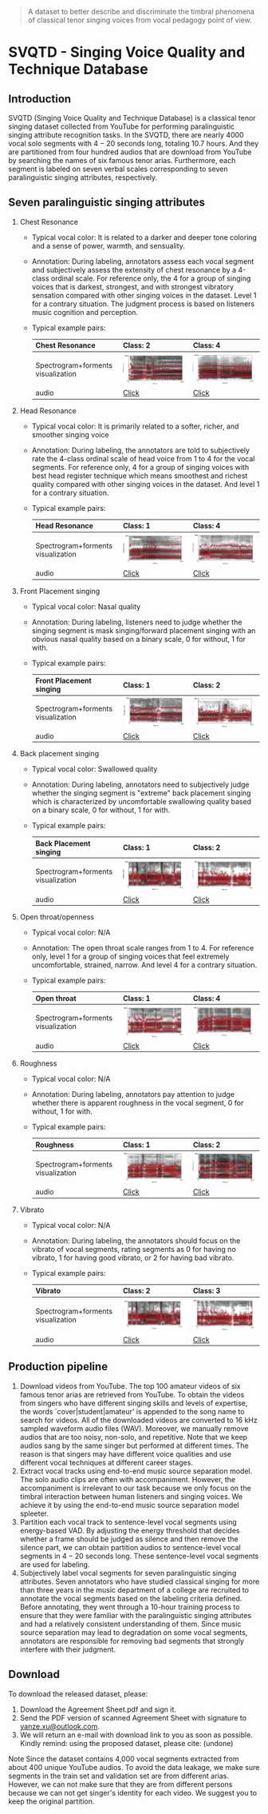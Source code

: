 

> A dataset to better describe and discriminate the timbral phenomena of classical tenor singing voices from vocal pedagogy point of view.

# SVQTD - Singing Voice Quality and Technique Database
## Introduction
SVQTD (Singing Voice Quality and Technique Database) is a classical tenor singing dataset collected from YouTube for performing paralinguistic singing attribute recognition tasks. In the SVQTD, there are nearly 4000 vocal solo segments with $4 - 20$ seconds long, totaling 10.7 hours. And they are partitioned from four hundred audios that are download from YouTube by searching the names of six famous tenor arias. Furthermore, each segment is labeled on seven verbal scales corresponding to seven paralinguistic singing attributes, respectively. 

## Seven paralinguistic singing attributes

1. Chest Resonance

   - Typical vocal color: It is related to a darker and deeper tone coloring and a sense of power, warmth, and sensuality.

   - Annotation: During labeling, annotators assess each vocal segment and subjectively assess the extensity of chest resonance by a 4-class ordinal scale. For reference only, the 4 for a group of singing voices that is darkest, strongest, and with strongest vibratory sensation compared with other singing voices in the dataset. Level 1 for a contrary situation. The judgment process is based on listeners music cognition and perception. 

   - Typical example pairs:

     | Chest Resonance                    | Class: 2                           | Class: 4                           |
     | ---------------------------------- | ---------------------------------- | ---------------------------------- |
     | Spectrogram+forments visualization | ![](./image_examples/Chest_C2.png) | ![](./image_examples/Chest_C4.png) |
     | audio                              | [Click](./audio_examples/Chest_C2.wav)  | [Click](./audio_examples/Chest_C4.wav)  |

2. Head Resonance

   - Typical vocal color: It is primarily related to a softer, richer, and smoother singing voice

   - Annotation: During labeling, the annotators are told to subjectively rate the 4-class ordinal scale of head voice from 1 to 4 for the vocal segments. For reference only, 4 for a group of singing voices with best head register technique which means smoothest and richest quality compared with other singing voices in the dataset. And level 1 for a contrary situation.

   - Typical example pairs:

     | Head Resonance                     | Class: 1                          | Class: 4                          |
     | ---------------------------------- | --------------------------------- | --------------------------------- |
     | Spectrogram+forments visualization | ![](./image_examples/Head_C1.png) | ![](./image_examples/Head_C4.png) |
     | audio                              | [Click](./audio_examples/Head_C1.wav)  | [Click](./audio_examples/Head_C4.wav)  |

3. Front Placement singing

   - Typical vocal color: Nasal quality

   - Annotation: During labeling, listeners need to judge whether the singing segment is mask singing/forward placement singing with an obvious nasal quality based on a binary scale, 0 for without, 1 for with.

   - Typical example pairs:

     | Front Placement singing            | Class: 1                           | Class: 2                           |
     | ---------------------------------- | ---------------------------------- | ---------------------------------- |
     | Spectrogram+forments visualization | ![](./image_examples/Front_C1.png) | ![](./image_examples/Front_C2.png) |
     | audio                              | [Click](./audio_examples/Front_C1.wav)  | [Click](./audio_examples/Front_C2.wav)  |

4. Back placement singing

   - Typical vocal color: Swallowed quality

   - Annotation: During labeling, annotators need to subjectively judge whether the singing segment is "extreme" back placement singing which is characterized by uncomfortable swallowing quality based on a binary scale, 0 for without, 1 for with.

   - Typical example pairs:

     | Back Placement singing             | Class: 1                                 | Class: 2                                 |
     | ---------------------------------- | ---------------------------------------- | ---------------------------------------- |
     | Spectrogram+forments visualization | ![Back_C1](./image_examples/Back_C1.png) | ![Back_C2](./image_examples/Back_C2.png) |
     | audio                              | [Click](./audio_examples/Back_C1.wav)         | [Click](./audio_examples/Back_C2.wav)         |

5. Open throat/openness

   - Typical vocal color: N/A 

   - Annotation: The open throat scale ranges from 1 to 4. For reference only, level 1 for a group of singing voices that feel extremely uncomfortable, strained, narrow. And level 4 for a contrary situation.

   - Typical example pairs:

     | Open throat                        | Class: 1                          | Class: 4                          |
     | ---------------------------------- | --------------------------------- | --------------------------------- |
     | Spectrogram+forments visualization | ![](./image_examples/Open_C1.png) | ![](./image_examples/Open_C4.png) |
     | audio                              | [Click](./audio_examples/Open_C1.wav)  | [Click](./audio_examples/Open_C4.wav)  |

6. Roughness

   - Typical vocal color: N/A 

   - Annotation: During labeling, annotators pay attention to judge whether there is apparent roughness in the vocal segment, 0 for without, 1 for with. 

   - Typical example pairs:

     | Roughness                          | Class: 1                           | Class: 2                           |
     | ---------------------------------- | ---------------------------------- | ---------------------------------- |
     | Spectrogram+forments visualization | ![](./image_examples/Rough_C1.png) | ![](./image_examples/Rough_C2.png) |
     | audio                              | [Click](./audio_examples/Rough_C1.wav)  | [Click](./audio_examples/Rough_C2.wav)  |

7. Vibrato

   - Typical vocal color: N/A 

   - Annotation: During labeling, the annotators should focus on the vibrato of vocal segments, rating segments as 0 for having no vibrato, 1 for having good vibrato, or 2 for having bad vibrato.

   - Typical example pairs:

     | Vibrato                            | Class: 2                             | Class: 3                             |
     | ---------------------------------- | ------------------------------------ | ------------------------------------ |
     | Spectrogram+forments visualization | ![](./image_examples/Vibrato_C2.png) | ![](./image_examples/Vibrato_C3.png) |
     | audio                              | [Click](./audio_examples/Vibrato_C2.wav)  | [Click](./audio_examples/Vibrato_C3.wav)  |

## Production pipeline

1.  Download videos from YouTube. The top 100 amateur videos of six famous tenor arias are retrieved from YouTube. To obtain the videos from singers who have different singing skills and levels of expertise, the words `cover|student|amateur' is appended to the song name to search for videos. All of the downloaded videos are converted to 16 kHz sampled waveform audio files (WAV). Moreover, we manually remove audios that are too noisy, non-solo, and repetitive. Note that we keep audios sang by the same singer but performed at different times. The reason is that singers may have different voice qualities and use different vocal techniques at different career stages.
2.  Extract vocal tracks using end-to-end music source separation model. The solo audio clips are often with accompaniment. However, the accompaniment is irrelevant to our task because we only focus on the timbral interaction between human listeners and singing voices. We achieve it by using the end-to-end music source separation model spleeter.
3.  Partition each vocal track to sentence-level vocal segments using energy-based VAD. By adjusting the energy threshold that decides whether a frame should be judged as silence and then remove the silence part, we can obtain partition audios to sentence-level vocal segments in $4-20$ seconds long. These sentence-level vocal segments are used for labeling. 
4.  Subjectively label vocal segments for seven paralinguistic singing attributes. Seven annotators who have studied classical singing for more than three years in the music department of a college are recruited to annotate the vocal segments based on the labeling criteria defined. Before annotating, they went through a 10-hour training process to ensure that they were familiar with the paralinguistic singing attributes and had a relatively consistent understanding of them. Since music source separation may lead to degradation on some vocal segments, annotators are responsible for removing bad segments that strongly interfere with their judgment.


## Download
To download the released dataset, please:
1. Download the Agreement Sheet.pdf and sign it.
2. Send the PDF version of scanned Agreement Sheet with signature to yanze.xu@outlook.com. 
3. We will return an e-mail with download link to you as soon as possible.
Kindly remind: using the proposed dataset, please cite:
(undone)

Note
Since the dataset contains 4,000 vocal segments extracted from about 400 unique YouTube audios. To avoid the data leakage, we make sure segments in the train set and validation set are from different arias. However, we can not make sure that they are from different persons because we can not get singer's identity for each video. We suggest you to keep the original partition.
